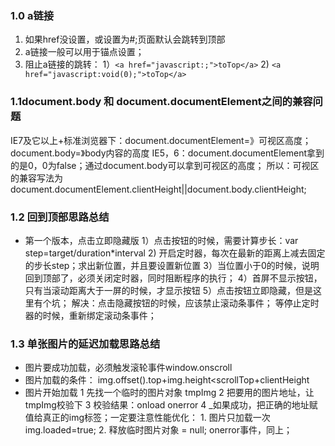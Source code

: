 ### 1.0 a链接
1. 如果href没设置，或设置为#;页面默认会跳转到顶部
2. a链接一般可以用于锚点设置；
3. 阻止a链接的跳转：
    1）`<a href="javascript:;">toTop</a>`
    2) `<a href="javascript:void(0);">toTop</a>`
### 1.1document.body 和 document.documentElement之间的兼容问题
IE7及它以上+标准浏览器下：document.documentElement=》可视区高度； document.body=》body内容的高度
IE5，6：document.documentElement拿到的是0，0为false；通过document.body可以拿到可视区的高度；
所以：可视区的兼容写法为 document.documentElement.clientHeight||document.body.clientHeight;
### 1.2 回到顶部思路总结
- 第一个版本，点击立即隐藏版
    1）点击按钮的时候，需要计算步长：var step=target/duration*interval
    2) 开启定时器，每次在最新的距离上减去固定的步长step；求出新位置，并且要设置新位置
    3）当位置小于0的时候，说明回到顶部了，必须关闭定时器，同时阻断程序的执行；
    4）首屏不显示按钮，只有当滚动距离大于一屏的时候，才显示按钮
    5）点击按钮立即隐藏，但是这里有个坑；
        解决：点击隐藏按钮的时候，应该禁止滚动条事件；
        等停止定时器的时候，重新绑定滚动条事件；
### 1.3 单张图片的延迟加载思路总结
- 图片要成功加载，必须触发滚轮事件window.onscroll
- 图片加载的条件： img.offset().top+img.height<scrollTop+clientHeight
- 图片开始加载
    1 先找一个临时的图片对象 tmpImg
    2 把要用的图片地址，让tmpImg校验下
    3 校验结果：onload   onerror
    4 _如果成功，把正确的地址赋值给真正的img标签；一定要注意性能优化：
        1. 图片只加载一次img.loaded=true;
        2. 释放临时图片对象 = null;
    onerror事件，同上；
















